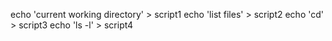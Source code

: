 echo 'current working directory' > script1
echo 'list files' > script2
echo 'cd' > script3
echo 'ls -l' > script4
